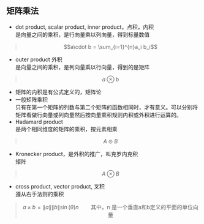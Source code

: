 ## 矩阵乘法
- dot product, scalar product, inner product，点积，内积     
是向量之间的乘积，是行向量乘以列向量，得到标量数值
> $$a\cdot b = \sum_{i=1}^{n}a_i b_i$$
- outer product 外积  
是向量之间的乘积，是列向量乘以行向量，得到的是矩阵
> $$a\otimes b$$ 
- 矩阵的内积是有公式定义的，矩阵论
- 一般矩阵乘积  
只有在第一个矩阵的列数与第二个矩阵的函数相同时，才有意义。可以分别将矩阵看做行向量或列向量然后按向量乘积规则内积或外积进行运算的。
- Hadamard product   
是两个相同维度的矩阵的乘积，按元素相乘
> $$A\odot B$$
- Kronecker product，是外积的推广，叫克罗内克积  
矩阵
> $$A \otimes B$$
- cross product, vector product, 叉积  
遵从右手法则的乘积
> $$a\times b = \|a\|\|b\| \sin(\theta)n \qquad \text{其中，n 是一个垂直a和b定义的平面的单位向量}$$ 

